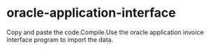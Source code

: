 # oracle-application-interface
Copy and paste the code.Compile.Use the oracle application invoice interface program to
import the data.

